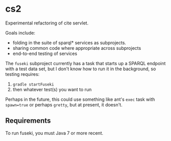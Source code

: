 # cs2

Experimental refactoring of cite servlet.

Goals include: 

- folding in the suite of sparql* services as subprojects.
- sharing common code where appropriate across subprojects
- end-to-end testing of services

The `fuseki` subproject currently has a task that starts up a SPARQL endpoint with a test data set, but I don't know how to run it in the background, so testing requires:

1. `gradle startFuseki`
2. then whatever test(s) you want to run


Perhaps in the future, this could use something like ant's `exec` task with `spawn=true` or perhaps `gretty`, but at present, it doesn't.

## Requirements ##

To run fuseki, you must Java 7 or more recent.
